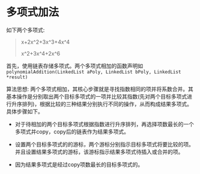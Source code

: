 # 多项式加法

如下两个多项式:

> x+2x^2+3x^3+4x^4
> 
> x^2+3x^4+2x^6

首先，使用链表存储多项式。两个多项式相加的函数声明如`polynomialAddition(LinkedList aPoly, LinkedList bPoly, LinkedList *result)`

算法思想:
两个多项式相加，其核心步骤就是寻找指数相同的项并将系数合并。其基本操作是分别取出两个目标多项式的一项并比较其指数(先对两个目标多项式进行升序排列)，根据比较的三种结果分别执行不同的操作，从而构成结果多项式。具体步骤如下。

*   对于待相加的两个目标多项式根据指数进行升序排列，再选择项数最长的一个多项式并copy，copy后的链表作为结果多项式。

*   设置两个目标多项式的的游标，两个游标分别指示目标多项式将要比较的项。并且设置结果多项式的游标，该游标指示结果多项式待插入或合并的项。

*   因为结果多项式是经过copy项数最长的目标多项式的。